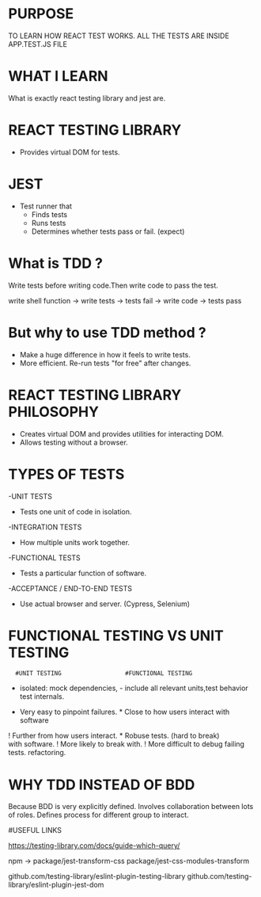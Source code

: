 # PURPOSE

TO LEARN HOW REACT TEST WORKS.
ALL THE TESTS ARE INSIDE APP.TEST.JS FILE


# WHAT I LEARN

What is exactly react testing library and jest are.

# REACT TESTING LIBRARY
- Provides virtual DOM for tests.

# JEST
- Test runner that
  * Finds tests
  * Runs tests
  * Determines whether tests pass or fail. (expect)
  
# What is TDD ? 
Write tests before writing code.Then write code to pass the test.

write shell function -> write tests -> tests fail -> write code -> tests pass

# But why to use TDD method ?
- Make a huge difference in how it feels to write tests.
- More efficient. Re-run tests "for free" after changes.

# REACT TESTING LIBRARY PHILOSOPHY
- Creates virtual DOM and provides utilities for interacting DOM.
- Allows testing without a browser.

# TYPES OF TESTS

-UNIT TESTS

* Tests one unit of code in isolation.

-INTEGRATION TESTS

* How multiple units work together.

-FUNCTIONAL TESTS

* Tests a particular function of software.

-ACCEPTANCE / END-TO-END TESTS

* Use actual browser and server. (Cypress, Selenium)

# FUNCTIONAL TESTING VS UNIT TESTING

      #UNIT TESTING                  #FUNCTIONAL TESTING

- isolated: mock dependencies,      - include all relevant units,test behavior
test internals.                      

* Very easy to pinpoint failures.   * Close to how users interact with software
 
! Further from how users interact.  * Robuse tests. (hard to break)  
with software.
! More likely to break with.        ! More difficult to debug failing tests.
refactoring.


# WHY TDD INSTEAD OF BDD

Because BDD is very explicitly defined.
Involves collaboration between lots of roles.
Defines process for different group to interact.

#USEFUL LINKS

https://testing-library.com/docs/guide-which-query/

npm -> package/jest-transform-css
       package/jest-css-modules-transform
       
github.com/testing-library/eslint-plugin-testing-library
github.com/testing-library/eslint-plugin-jest-dom

